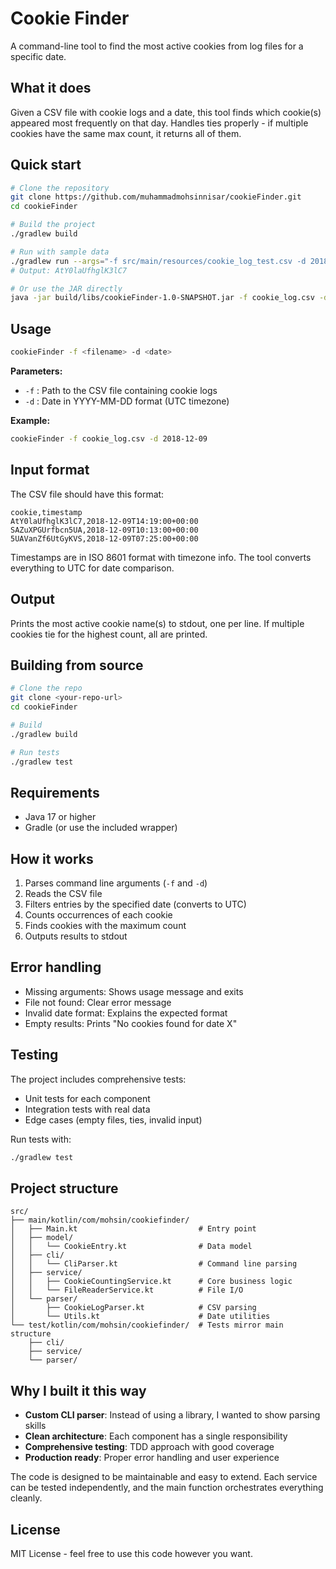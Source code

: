 # Cookie Finder

A command-line tool to find the most active cookies from log files for a specific date.

## What it does

Given a CSV file with cookie logs and a date, this tool finds which cookie(s) appeared most frequently on that day. Handles ties properly - if multiple cookies have the same max count, it returns all of them.

## Quick start

```bash
# Clone the repository
git clone https://github.com/muhammadmohsinnisar/cookieFinder.git
cd cookieFinder

# Build the project
./gradlew build

# Run with sample data
./gradlew run --args="-f src/main/resources/cookie_log_test.csv -d 2018-12-09"
# Output: AtY0laUfhglK3lC7

# Or use the JAR directly
java -jar build/libs/cookieFinder-1.0-SNAPSHOT.jar -f cookie_log.csv -d 2018-12-09
```

## Usage

```bash
cookieFinder -f <filename> -d <date>
```

**Parameters:**
- `-f` : Path to the CSV file containing cookie logs
- `-d` : Date in YYYY-MM-DD format (UTC timezone)

**Example:**
```bash
cookieFinder -f cookie_log.csv -d 2018-12-09
```

## Input format

The CSV file should have this format:
```csv
cookie,timestamp
AtY0laUfhglK3lC7,2018-12-09T14:19:00+00:00
SAZuXPGUrfbcn5UA,2018-12-09T10:13:00+00:00
5UAVanZf6UtGyKVS,2018-12-09T07:25:00+00:00
```

Timestamps are in ISO 8601 format with timezone info. The tool converts everything to UTC for date comparison.

## Output

Prints the most active cookie name(s) to stdout, one per line. If multiple cookies tie for the highest count, all are printed.

## Building from source

```bash
# Clone the repo
git clone <your-repo-url>
cd cookieFinder

# Build
./gradlew build

# Run tests
./gradlew test
```

## Requirements

- Java 17 or higher
- Gradle (or use the included wrapper)

## How it works

1. Parses command line arguments (`-f` and `-d`)
2. Reads the CSV file
3. Filters entries by the specified date (converts to UTC)
4. Counts occurrences of each cookie
5. Finds cookies with the maximum count
6. Outputs results to stdout

## Error handling

- Missing arguments: Shows usage message and exits
- File not found: Clear error message
- Invalid date format: Explains the expected format
- Empty results: Prints "No cookies found for date X"

## Testing

The project includes comprehensive tests:
- Unit tests for each component
- Integration tests with real data
- Edge cases (empty files, ties, invalid input)

Run tests with:
```bash
./gradlew test
```

## Project structure

```
src/
├── main/kotlin/com/mohsin/cookiefinder/
│   ├── Main.kt                           # Entry point
│   ├── model/
│   │   └── CookieEntry.kt                # Data model
│   ├── cli/
│   │   └── CliParser.kt                  # Command line parsing
│   ├── service/
│   │   ├── CookieCountingService.kt      # Core business logic
│   │   └── FileReaderService.kt          # File I/O
│   └── parser/
│       ├── CookieLogParser.kt            # CSV parsing
│       └── Utils.kt                      # Date utilities
└── test/kotlin/com/mohsin/cookiefinder/  # Tests mirror main structure
    ├── cli/
    ├── service/
    └── parser/
```

## Why I built it this way

- **Custom CLI parser**: Instead of using a library, I wanted to show parsing skills
- **Clean architecture**: Each component has a single responsibility
- **Comprehensive testing**: TDD approach with good coverage
- **Production ready**: Proper error handling and user experience

The code is designed to be maintainable and easy to extend. Each service can be tested independently, and the main function orchestrates everything cleanly.

## License

MIT License - feel free to use this code however you want.
